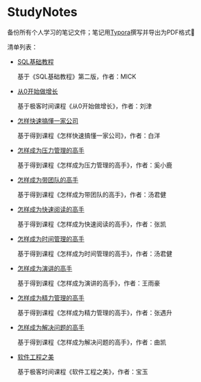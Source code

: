 # StudyNotes
备份所有个人学习的笔记文件；笔记用[Typora](https://typora.io/)撰写并导出为PDF格式:slightly_smiling_face:

清单列表：

- [SQL基础教程](https://github.com/holyshell/StudyNotes/blob/master/%E3%80%8CSQL%E5%9F%BA%E7%A1%80%E6%95%99%E7%A8%8B%E3%80%8D%E7%AC%94%E8%AE%B0.pdf)

  基于《SQL基础教程》第二版，作者：MICK

- [从0开始做增长](https://github.com/holyshell/StudyNotes/blob/master/%E3%80%8C%E4%BB%8E0%E5%BC%80%E5%A7%8B%E5%81%9A%E5%A2%9E%E9%95%BF%E3%80%8D%E7%AC%94%E8%AE%B0.pdf)

  基于极客时间课程《从0开始做增长》，作者：刘津

- [怎样快速搞懂一家公司](https://github.com/holyshell/StudyNotes/blob/master/%E3%80%8C%E6%80%8E%E6%A0%B7%E5%BF%AB%E9%80%9F%E6%90%9E%E6%87%82%E4%B8%80%E5%AE%B6%E5%85%AC%E5%8F%B8%E3%80%8D%E7%AC%94%E8%AE%B0.pdf)

  基于得到课程《怎样快速搞懂一家公司》，作者：白洋

- [怎样成为压力管理的高手](https://github.com/holyshell/StudyNotes/blob/master/%E3%80%8C%E6%80%8E%E6%A0%B7%E6%88%90%E4%B8%BA%E5%8E%8B%E5%8A%9B%E7%AE%A1%E7%90%86%E7%9A%84%E9%AB%98%E6%89%8B%E3%80%8D%E7%AC%94%E8%AE%B0.pdf)

  基于得到课程《怎样成为压力管理的高手》，作者：奚小鹿

- [怎样成为带团队的高手](https://github.com/holyshell/StudyNotes/blob/master/%E3%80%8C%E6%80%8E%E6%A0%B7%E6%88%90%E4%B8%BA%E5%B8%A6%E5%9B%A2%E9%98%9F%E7%9A%84%E9%AB%98%E6%89%8B%E3%80%8D%E7%AC%94%E8%AE%B0.pdf)

  基于得到课程《怎样成为带团队的高手》，作者：汤君健

- [怎样成为快速阅读的高手](https://github.com/holyshell/StudyNotes/blob/master/%E3%80%8C%E6%80%8E%E6%A0%B7%E6%88%90%E4%B8%BA%E5%BF%AB%E9%80%9F%E9%98%85%E8%AF%BB%E7%9A%84%E9%AB%98%E6%89%8B%E3%80%8D%E7%AC%94%E8%AE%B0.pdf)

  基于得到课程《怎样成为快速阅读的高手》，作者：张凯

- [怎样成为时间管理的高手](https://github.com/holyshell/StudyNotes/blob/master/%E3%80%8C%E6%80%8E%E6%A0%B7%E6%88%90%E4%B8%BA%E6%97%B6%E9%97%B4%E7%AE%A1%E7%90%86%E7%9A%84%E9%AB%98%E6%89%8B%E3%80%8D%E7%AC%94%E8%AE%B0.pdf)

  基于得到课程《怎样成为时间管理的高手》，作者：汤君健

- [怎样成为演讲的高手](https://github.com/holyshell/StudyNotes/blob/master/%E3%80%8C%E6%80%8E%E6%A0%B7%E6%88%90%E4%B8%BA%E6%BC%94%E8%AE%B2%E7%9A%84%E9%AB%98%E6%89%8B%E3%80%8D%E7%AC%94%E8%AE%B0.pdf)

  基于得到课程《怎样成为演讲的高手》，作者：王雨豪

- [怎样成为精力管理的高手](https://github.com/holyshell/StudyNotes/blob/master/%E3%80%8C%E6%80%8E%E6%A0%B7%E6%88%90%E4%B8%BA%E7%B2%BE%E5%8A%9B%E7%AE%A1%E7%90%86%E7%9A%84%E9%AB%98%E6%89%8B%E3%80%8D%E7%AC%94%E8%AE%B0.pdf)

  基于得到课程《怎样成为精力管理的高手》，作者：张遇升

- [怎样成为解决问题的高手](https://github.com/holyshell/StudyNotes/blob/master/%E3%80%8C%E6%80%8E%E6%A0%B7%E6%88%90%E4%B8%BA%E8%A7%A3%E5%86%B3%E9%97%AE%E9%A2%98%E7%9A%84%E9%AB%98%E6%89%8B%E3%80%8D%E7%AC%94%E8%AE%B0.pdf)

  基于得到课程《怎样成为解决问题的高手》，作者：曲凯

- [软件工程之美](https://github.com/holyshell/StudyNotes/blob/master/%E3%80%8C%E8%BD%AF%E4%BB%B6%E5%B7%A5%E7%A8%8B%E4%B9%8B%E7%BE%8E%E3%80%8D%E7%AC%94%E8%AE%B0.pdf)

  基于极客时间课程《软件工程之美》，作者：宝玉

